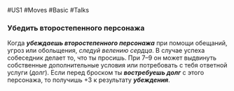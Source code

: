 #US1 #Moves #Basic #Talks 
### Убедить второстепенного персонажа

Когда ***убеждаешь второстепенного персонажа*** при помощи обещаний, угроз или обольщения, *следуй велению сердца*. В случае успеха собеседник делает то, что ты просишь. При 7–9 он может выдвинуть собственные дополнительные условия или потребовать с тебя ответной услуги (*долг*). 
Если перед броском ты ***востребуешь долг*** с этого персонажа, то получишь +3 к результату ***убеждения***.


